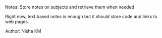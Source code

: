 Notes: Store notes on subjects and retrieve them when needed

Right now, text based notes is enough but it should store code and 
links to web pages.

Author: Nisha KM
